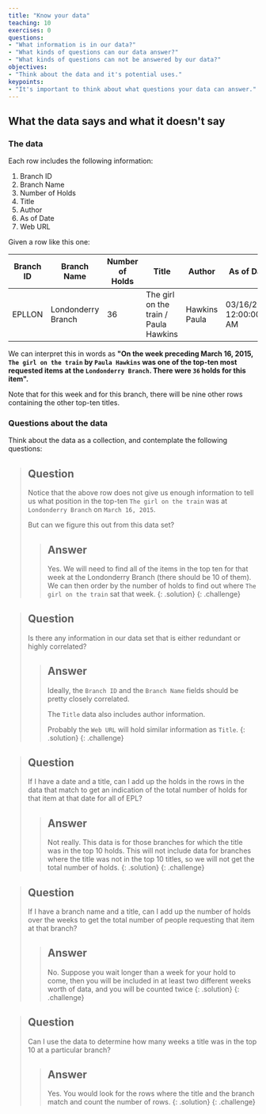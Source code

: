 ```yaml
---
title: "Know your data"
teaching: 10
exercises: 0
questions:
- "What information is in our data?"
- "What kinds of questions can our data answer?"
- "What kinds of questions can not be answered by our data?"
objectives:
- "Think about the data and it's potential uses."
keypoints:
- "It's important to think about what questions your data can answer."
---
```


## What the data says and what it doesn't say

### The data
Each row includes the following information:

1. Branch ID
2. Branch Name
3. Number of Holds
4. Title
5. Author
6. As of Date
7. Web URL

Given a row like this one:

|Branch ID|Branch Name|Number of Holds|Title|Author|As of Date|Web URL|
|---|---|---|---|---|---|---|
|EPLLON|Londonderry Branch|36|The girl on the train / Paula Hawkins|Hawkins Paula|03/16/2015 12:00:00 AM|http://epl.bibliocommons.com/search?t=smart&q=the%20girl%20on|

We can interpret this in words as **"On the week preceding March 16, 2015, `The girl on the train` by
`Paula Hawkins` was one of the top-ten most requested items at the `Londonderry Branch`.
There were `36` holds for this item".**

Note that for this week and for this branch, there will be nine other rows containing the
other top-ten titles.

### Questions about the data

Think about the data as a collection, and contemplate the following questions:

> ## Question
> Notice that the above row does not give us enough information to tell us
> what position in the
> top-ten `The girl on the train` was at `Londonderry Branch` on `March 16, 2015`.
> 
> But can we figure this out from this data set?
> > ## Answer
> > Yes. We will need to find all of the items in the top ten for that week at the
> > Londonderry Branch (there should be 10 of them).
> > We can then order by the number of holds to find out
> > where `The girl on the train` sat that week.
> {: .solution}
{: .challenge}

> ## Question
> Is there any information in our data set that is either redundant or highly
> correlated?
> > ## Answer
> > Ideally, the `Branch ID` and the `Branch Name` fields should be pretty closely correlated.
> > 
> > The `Title` data also includes author information.
> >
> > Probably the `Web URL` will hold similar information as `Title`.
> {: .solution}
{: .challenge}

> ## Question
> If I have a date and a title, can I add up the holds in the rows in the data
> that match to get
> an indication of the total number of holds for that item at that date for all of EPL?
> > ## Answer
> > Not really. This data is for those branches for which the title was in the top 10 holds.
> > This will not include data for branches where the title was not in the top 10 titles,
> > so we will not get the total number of holds.
> {: .solution}
{: .challenge}

> ## Question
> If I have a branch name and a title, can I add up the number of holds over the weeks to
> get the total number of people requesting that item at that branch?
> > ## Answer
> > No. Suppose you wait longer than a week for your hold to come, then you will be included
> > in at least two different weeks worth of data, and you will be counted twice
> {: .solution}
{: .challenge}

> ## Question
> Can I use the data to determine how many weeks a title was in the top 10 at a particular branch?
> > ## Answer
> > Yes. You would look for the rows where the title and the branch match
> > and count the number of rows.
> {: .solution}
{: .challenge}

